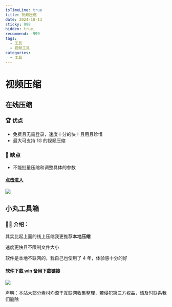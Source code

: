 ```yaml
---
isTimeLine: true
title: 视频压缩
date: 2024-10-13
sticky: 998
hidden: true,
recommend: -999
tags:
  - 工具
  - 视频工具
categories:
  - 工具
---
```


# 视频压缩

## 在线压缩

### **🏆 优点**

- 免费且无需登录，速度十分的快！且用且珍惜
- 最大可支持 1G 的视频压缩

### **🥷 缺点**

- 不能批量压缩和调整具体的参数

#### [点击进入](https://tools.rotato.app/compress)

![](https://www.30aitool.com/wp-content/uploads/2024/01/ceab5d3c803b1a3.webp)

## 小丸工具箱

### **💁‍♂️ 介绍：**

其实比起上面的线上压缩我更推荐**本地压缩**

速度更快且不限制文件大小

软件是本地不联网的，我自己也使用了 4 年，体验感十分的好

#### [软件下载 win](https://wwmi.lanzouy.com/iadBp1kr8omd) [备用下载链接](https://www.123pan.com/s/Km4zjv-H4Z3A.html)

![](https://www.30aitool.com/wp-content/uploads/2024/01/56ae6788c12f30b.webp)

声明：本站大部分素材均源于互联网收集整理，若侵犯第三方权益，请及时联系我们删除

